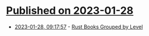 # [Published on 2023-01-28](index.md)

* [2023-01-28, 09:17:57](https://news.ycombinator.com/item?id=34556318) - [Rust Books Grouped by Level](https://github.com/sger/RustBooks)
